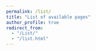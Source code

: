 ```yaml
---
permalink: /list/
title: "List of available pages"
author_profile: true
redirect_from: 
  - "/List/"
  - "/list.html"
---
```


